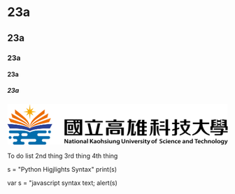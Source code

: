 # 23a
## 23a
### 23a
#### 23a
##### 23a

![NKUST](nkust.png "高科大")

To do list
2nd thing
3rd thing
4th thing

s = "Python Higjlights Syntax"
print(s)



var s = "javascript syntax text;
alert(s)
